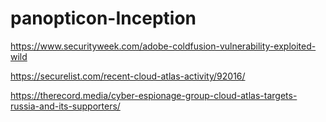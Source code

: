 # panopticon-Inception

https://www.securityweek.com/adobe-coldfusion-vulnerability-exploited-wild

https://securelist.com/recent-cloud-atlas-activity/92016/

https://therecord.media/cyber-espionage-group-cloud-atlas-targets-russia-and-its-supporters/
